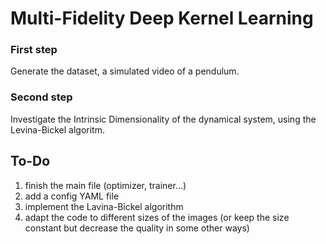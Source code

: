 # Multi-Fidelity Deep Kernel Learning

### First step
Generate the dataset, a simulated video of a pendulum.

### Second step
Investigate the Intrinsic Dimensionality of the dynamical system, using the Levina-Bickel algoritm.

## To-Do
1. finish the main file (optimizer, trainer...)
2. add a config YAML file
3. implement the Lavina-Bickel algorithm 
4. adapt the code to different sizes of the images (or keep the size constant but decrease the quality in some other ways)